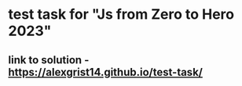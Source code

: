 
# test task for "Js from Zero to Hero 2023"

## link to solution - https://alexgrist14.github.io/test-task/
